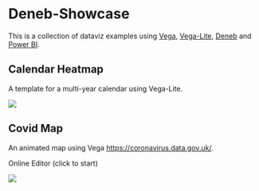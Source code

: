 # Deneb-Showcase

This is a collection of dataviz examples using [Vega](https://vega.github.io/vega/), [Vega-Lite](https://vega.github.io/vega-lite/), [Deneb](https://deneb-viz.github.io/) and [Power BI](https://powerbi.microsoft.com/en-us/). 

## Calendar Heatmap

A template for a multi-year calendar using Vega-Lite.

![](https://github.com/PBI-David/Deneb-Showcase/blob/main/Calendar%20Heatmap/thumbnail.jpg)

## Covid Map

An animated map using Vega https://coronavirus.data.gov.uk/.

Online Editor (click to start)

![]([https://github.com/PBI-David/Deneb-Showcase/blob/main/Calendar%20Heatmap/thumbnail.jpg](https://github.com/PBI-David/Deneb-Showcase/blob/main/Covid%20Topojson/Thumbnail.jpg))
